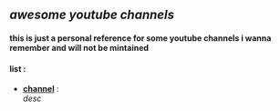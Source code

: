 ## _awesome youtube channels_

#### **this is just a personal reference for some youtube channels i wanna remember and will not be mintained**

#### list :

* [**channel**](link) :  
    _desc_


